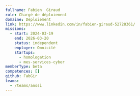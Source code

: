 ```yaml
---
fullname: Fabien  Giraud
role: Chargé de déploiement
domaine: Déploiement
link: https://www.linkedin.com/in/fabien-giraud-52728361/
missions:
  - start: 2024-03-19
    end: 2026-03-20
    status: independent
    employer: Omnicité
    startups:
      - homologation
      - mes-services-cyber
memberType: beta
competences: []
github: FabGir
teams:
  - /teams/anssi
---
```

